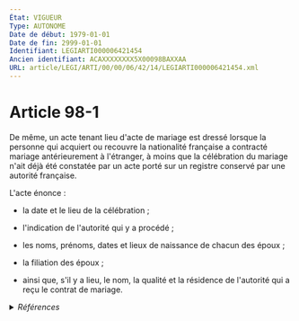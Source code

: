 ```yaml
---
État: VIGUEUR
Type: AUTONOME
Date de début: 1979-01-01
Date de fin: 2999-01-01
Identifiant: LEGIARTI000006421454
Ancien identifiant: ACAXXXXXXXX5X00098BAXXAA
URL: article/LEGI/ARTI/00/00/06/42/14/LEGIARTI000006421454.xml
---
```


<h1>Article 98-1</h1>

De même, un acte tenant lieu d'acte de mariage est dressé lorsque la personne
qui acquiert ou recouvre la nationalité française a contracté mariage
antérieurement à l'étranger, à moins que la célébration du mariage n'ait déjà
été constatée par un acte porté sur un registre conservé par une autorité
française.<br />

L'acte énonce :<br />

- la date et le lieu de la célébration ;<br />

- l'indication de l'autorité qui y a procédé ;<br />

- les noms, prénoms, dates et lieux de naissance de chacun des époux ;<br />

- la filiation des époux ;<br />

- ainsi que, s'il y a lieu, le nom, la qualité et la résidence de l'autorité qui
a reçu le contrat de mariage.


<details>
  <summary><em>Références</em></summary>

  <h2>Articles faisant référence à l'article</h2>
  
  <ul>
    <li>
      <a href="https://legal.tricoteuses.fr//redirection/LEGIARTI000006421506?vers=git&vers=legifrance">Code civil - article 99-1 AUTONOME MODIFIE, en vigueur du 1979-01-01 au 1993-01-09</a> CITATION source
    </li>
    <li>
      <a href="https://legal.tricoteuses.fr//redirection/LEGIARTI000006283789?vers=git&vers=legifrance">Loi n°78-731 du 12 juillet 1978 COMPLETANT ET MODIFIANT DIVERSES DISPOSITIONS DU CODE CIVIL, DU CODE DE LA NATIONALITE ET DU CODE DE LA SANTE PUBLIQUE - article 3 ENTIEREMENT_MODIF</a> CREATION cible
    </li>
  </ul>
  
  <h2>Références faites par l'article</h2>
  
  <ul>
    <li>
      1978-07-12 CREATION source <a href="https://legal.tricoteuses.fr//redirection/LEGIARTI000006283789?vers=git&vers=legifrance">Loi n°78-731 du 12 juillet 1978 COMPLETANT ET MODIFIANT DIVERSES DISPOSITIONS DU CODE CIVIL, DU CODE DE LA NATIONALITE ET DU CODE DE LA SANTE PUBLIQUE - article 3 ENTIEREMENT_MODIF</a>
    </li>
    <li>
      2999-01-01 CITATION cible <a href="https://legal.tricoteuses.fr//redirection/LEGIARTI000006421506?vers=git&vers=legifrance">Code civil - article 99-1 AUTONOME MODIFIE, en vigueur du 1979-01-01 au 1993-01-09</a>
    </li>
    <li>
      CODIFICATION source Loi 1803-03-11
    </li>
  </ul>
</details>
